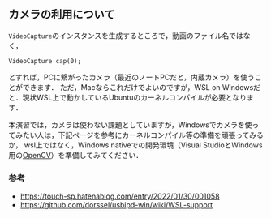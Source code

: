 ## カメラの利用について

`VideoCapture`のインスタンスを生成するところで，動画のファイル名ではなく，

```
VideoCapture cap(0);
```

とすれば，PCに繋がったカメラ（最近のノートPCだと，内蔵カメラ）を使うことができます．
ただ，Macならこれだけでよいのですが，WSL on Windowsだと．現状WSL上で動かしているUbuntuのカーネルコンパイルが必要となります．

本演習では，カメラは使わない課題としていますが，Windowsでカメラを使ってみたい人は，下記ページを参考にカーネルコンパイル等の準備を頑張ってみるか，
wsl上ではなく，Windows nativeでの開発環境（Visual StudioとWindows用の[OpenCV](https://opencv.org/releases/)）を準備してみてください．


### 参考
- https://touch-sp.hatenablog.com/entry/2022/01/30/001058
- https://github.com/dorssel/usbipd-win/wiki/WSL-support
